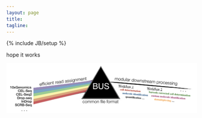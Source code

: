 ```yaml
---
layout: page
title: 
tagline: 
---
```

{% include JB/setup %}

hope it works

[<img src = "BUSprism.png">](about.html)
